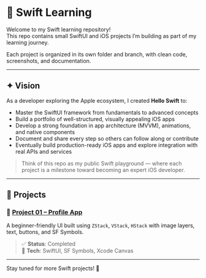 # 🚀 Swift Learning

Welcome to my Swift learning repository!  
This repo contains small SwiftUI and iOS projects I’m building as part of my learning journey.

Each project is organized in its own folder and branch, with clean code, screenshots, and documentation.

---


## ✦ Vision

As a developer exploring the Apple ecosystem, I created **Hello Swift** to:
- Master the SwiftUI framework from fundamentals to advanced concepts
- Build a portfolio of well-structured, visually appealing iOS apps
- Develop a strong foundation in app architecture (MVVM), animations, and native components
- Document and share every step so others can follow along or contribute
- Eventually build production-ready iOS apps and explore integration with real APIs and services

> Think of this repo as my public Swift playground — where each project is a milestone toward becoming an expert iOS developer.

---

## 🧠 Projects

### 📱 [Project 01 – Profile App](./project-01-profile-app)
A beginner-friendly UI built using `ZStack`, `VStack`, `HStack` with image layers, text, buttons, and SF Symbols.

> ✅ **Status**: Completed  
> 🧩 **Tech**: SwiftUI, SF Symbols, Xcode Canvas

---


Stay tuned for more Swift projects! 🎉
